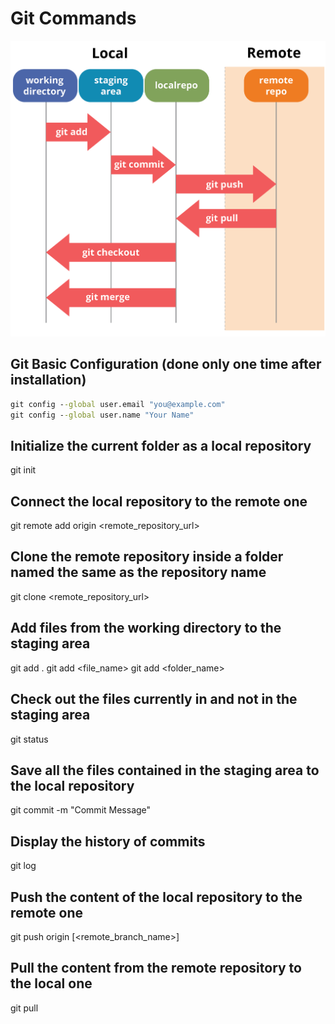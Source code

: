 # Git Commands

![Git-Archetecture](Git-Architecture.png)

## Git Basic Configuration (done only one time after installation)
```bat
git config --global user.email "you@example.com"
git config --global user.name "Your Name"
```

## Initialize the current folder as a local repository
git init

## Connect the local repository to the remote one
git remote add origin <remote_repository_url>

## Clone the remote repository inside a folder named the same as the repository name
git clone <remote_repository_url>

## Add files from the working directory to the staging area
git add .
git add <file_name>
git add <folder_name>

## Check out the files currently in and not in the staging area
git status

## Save all the files contained in the staging area to the local repository
git commit -m "Commit Message"

## Display the history of commits
git log

## Push the content of the local repository to the remote one 
git push origin [<remote_branch_name>]

## Pull the content from the remote repository to the local one
git pull